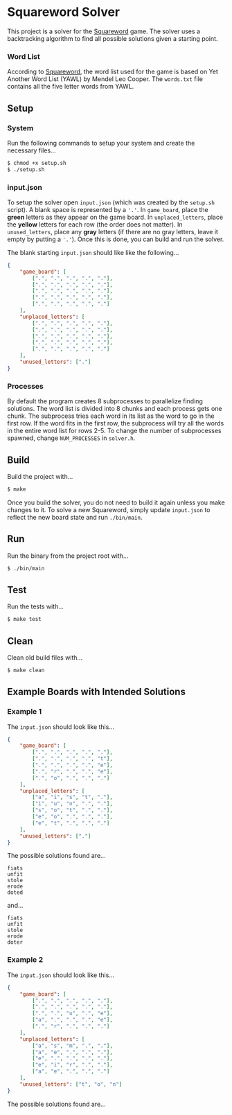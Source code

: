 # Squareword Solver

This project is a solver for the [Squareword](https://squareword.org/) game. The
solver uses a backtracking algorithm to find all possible solutions given a
starting point.

### Word List

According to [Squareword](https://squareword.org/), the word list used for the
game is based on Yet Another Word List (YAWL) by Mendel Leo Cooper. The
`words.txt` file contains all the five letter words from YAWL.

## Setup

### System

Run the following commands to setup your system and create the necessary files...

```bash
$ chmod +x setup.sh
$ ./setup.sh
```

### input.json

To setup the solver open `input.json` (which was created by the `setup.sh` script).
A blank space is represented by a `'.'`. In `game_board`, place the **green**
letters as they appear on the game board. In `unplaced_letters`, place the
**yellow** letters for each row (the order does not matter). In `unused_letters`,
place any **gray** letters (if there are no gray letters, leave it empty by putting
a `'.'`). Once this is done, you can build and run the solver.

The blank starting `input.json` should like like the following...

```json
{
    "game_board": [
        [".", ".", ".", ".", "."],
        [".", ".", ".", ".", "."],
        [".", ".", ".", ".", "."],
        [".", ".", ".", ".", "."],
        [".", ".", ".", ".", "."]
    ],
    "unplaced_letters": [
        [".", ".", ".", ".", "."],
        [".", ".", ".", ".", "."],
        [".", ".", ".", ".", "."],
        [".", ".", ".", ".", "."],
        [".", ".", ".", ".", "."]
    ],
    "unused_letters": ["."]
}
```

### Processes

By default the program creates 8 subprocesses to parallelize finding solutions.
The word list is divided into 8 chunks and each process gets one chunk. The
subprocess tries each word in its list as the word to go in the first row. If the
word fits in the first row, the subprocess will try all the words in the entire
word list for rows 2-5. To change the number of subprocesses spawned, change
`NUM_PROCESSES` in `solver.h`.

## Build

Build the project with...

```bash
$ make
```

Once you build the solver, you do not need to build it again unless you make
changes to it. To solve a new Squareword, simply update `input.json` to reflect
the new board state and run `./bin/main`.

## Run

Run the binary from the project root with...

```bash
$ ./bin/main
```

## Test

Run the tests with...

```bash
$ make test
```

## Clean

Clean old build files with...

```bash
$ make clean
```

## Example Boards with Intended Solutions

### Example 1

The `input.json` should look like this...

```json
{
    "game_board": [
        [".", ".", ".", ".", "."],
        [".", ".", ".", ".", "t"],
        [".", ".", ".", ".", "e"],
        [".", "r", ".", ".", "e"],
        [".", "o", ".", ".", "."]
    ],
    "unplaced_letters": [
        ["a", "i", "s", "t", "."],
        ["i", "u", "n", ".", "."],
        ["s", "o", "t", ".", "."],
        ["e", "o", ".", ".", "."],
        ["e", "t", ".", ".", "."]
    ],
    "unused_letters": ["."]
}
```

The possible solutions found are...

```
fiats
unfit
stole
erode
doted
```
and...

```
fiats
unfit
stole
erode
doter
```

### Example 2

The `input.json` should look like this...

```json
{
    "game_board": [
        [".", ".", ".", ".", "."],
        [".", ".", ".", ".", "."],
        [".", ".", "u", ".", "e"],
        ["a", ".", ".", ".", "e"],
        [".", "r", ".", ".", "."]
    ],
    "unplaced_letters": [
        ["a", "s", "m", ".", "."],
        ["a", "e", ".", ".", "."],
        ["e", ".", ".", ".", "."],
        ["e", "i", "r", ".", "."],
        ["a", "e", ".", ".", "."]
    ],
    "unused_letters": ["t", "o", "n"]
}
```

The possible solutions found are...
